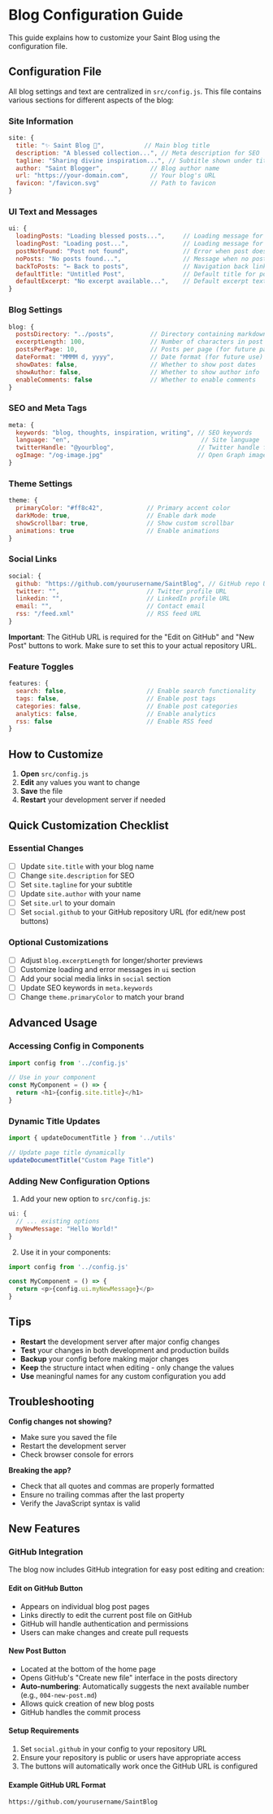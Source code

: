 # Blog Configuration Guide

This guide explains how to customize your Saint Blog using the configuration file.

## Configuration File

All blog settings and text are centralized in `src/config.js`. This file contains various sections for different aspects of the blog:

### Site Information
```javascript
site: {
  title: "✨ Saint Blog 👼",           // Main blog title
  description: "A blessed collection...", // Meta description for SEO
  tagline: "Sharing divine inspiration...", // Subtitle shown under title
  author: "Saint Blogger",             // Blog author name
  url: "https://your-domain.com",      // Your blog's URL
  favicon: "/favicon.svg"              // Path to favicon
}
```

### UI Text and Messages
```javascript
ui: {
  loadingPosts: "Loading blessed posts...",     // Loading message for post list
  loadingPost: "Loading post...",               // Loading message for single post
  postNotFound: "Post not found",               // Error when post doesn't exist
  noPosts: "No posts found...",                 // Message when no posts exist
  backToPosts: "← Back to posts",               // Navigation back link text
  defaultTitle: "Untitled Post",                // Default title for posts without one
  defaultExcerpt: "No excerpt available...",    // Default excerpt text
}
```

### Blog Settings
```javascript
blog: {
  postsDirectory: "../posts",          // Directory containing markdown files
  excerptLength: 100,                  // Number of characters in post excerpts
  postsPerPage: 10,                    // Posts per page (for future pagination)
  dateFormat: "MMMM d, yyyy",          // Date format (for future use)
  showDates: false,                    // Whether to show post dates
  showAuthor: false,                   // Whether to show author info
  enableComments: false                // Whether to enable comments
}
```

### SEO and Meta Tags
```javascript
meta: {
  keywords: "blog, thoughts, inspiration, writing", // SEO keywords
  language: "en",                                    // Site language
  twitterHandle: "@yourblog",                       // Twitter handle for cards
  ogImage: "/og-image.jpg"                          // Open Graph image for sharing
}
```

### Theme Settings
```javascript
theme: {
  primaryColor: "#ff8c42",            // Primary accent color
  darkMode: true,                     // Enable dark mode
  showScrollbar: true,                // Show custom scrollbar
  animations: true                    // Enable animations
}
```

### Social Links
```javascript
social: {
  github: "https://github.com/yourusername/SaintBlog", // GitHub repo URL (required for edit/new post buttons)
  twitter: "",                        // Twitter profile URL
  linkedin: "",                       // LinkedIn profile URL
  email: "",                          // Contact email
  rss: "/feed.xml"                    // RSS feed URL
}
```

**Important**: The GitHub URL is required for the "Edit on GitHub" and "New Post" buttons to work. Make sure to set this to your actual repository URL.

### Feature Toggles
```javascript
features: {
  search: false,                      // Enable search functionality
  tags: false,                        // Enable post tags
  categories: false,                  // Enable post categories
  analytics: false,                   // Enable analytics
  rss: false                          // Enable RSS feed
}
```

## How to Customize

1. **Open** `src/config.js`
2. **Edit** any values you want to change
3. **Save** the file
4. **Restart** your development server if needed

## Quick Customization Checklist

### Essential Changes
- [ ] Update `site.title` with your blog name
- [ ] Change `site.description` for SEO
- [ ] Set `site.tagline` for your subtitle
- [ ] Update `site.author` with your name
- [ ] Set `site.url` to your domain
- [ ] Set `social.github` to your GitHub repository URL (for edit/new post buttons)

### Optional Customizations
- [ ] Adjust `blog.excerptLength` for longer/shorter previews
- [ ] Customize loading and error messages in `ui` section
- [ ] Add your social media links in `social` section
- [ ] Update SEO keywords in `meta.keywords`
- [ ] Change `theme.primaryColor` to match your brand

## Advanced Usage

### Accessing Config in Components
```javascript
import config from '../config.js'

// Use in your component
const MyComponent = () => {
  return <h1>{config.site.title}</h1>
}
```

### Dynamic Title Updates
```javascript
import { updateDocumentTitle } from '../utils'

// Update page title dynamically
updateDocumentTitle("Custom Page Title")
```

### Adding New Configuration Options

1. Add your new option to `src/config.js`:
```javascript
ui: {
  // ... existing options
  myNewMessage: "Hello World!"
}
```

2. Use it in your components:
```javascript
import config from '../config.js'

const MyComponent = () => {
  return <p>{config.ui.myNewMessage}</p>
}
```

## Tips

- **Restart** the development server after major config changes
- **Test** your changes in both development and production builds
- **Backup** your config before making major changes
- **Keep** the structure intact when editing - only change the values
- **Use** meaningful names for any custom configuration you add

## Troubleshooting

**Config changes not showing?**
- Make sure you saved the file
- Restart the development server
- Check browser console for errors

**Breaking the app?**
- Check that all quotes and commas are properly formatted
- Ensure no trailing commas after the last property
- Verify the JavaScript syntax is valid

## New Features

### GitHub Integration

The blog now includes GitHub integration for easy post editing and creation:

#### Edit on GitHub Button
- Appears on individual blog post pages
- Links directly to edit the current post file on GitHub
- GitHub will handle authentication and permissions
- Users can make changes and create pull requests

#### New Post Button
- Located at the bottom of the home page
- Opens GitHub's "Create new file" interface in the posts directory
- **Auto-numbering**: Automatically suggests the next available number (e.g., `004-new-post.md`)
- Allows quick creation of new blog posts
- GitHub handles the commit process

#### Setup Requirements
1. Set `social.github` in your config to your repository URL
2. Ensure your repository is public or users have appropriate access
3. The buttons will automatically work once the GitHub URL is configured

#### Example GitHub URL Format
```
https://github.com/yourusername/SaintBlog
``` 